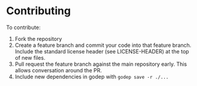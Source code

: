 # Contributing

To contribute:

1. Fork the repository
2. Create a feature branch and commit your code into that feature branch. Include the standard license header (see LICENSE-HEADER) at the top of new files.
3. Pull request the feature branch against the main repository early. This allows conversation around the PR.
4. Include new dependencies in godep with `godep save -r ./...`
